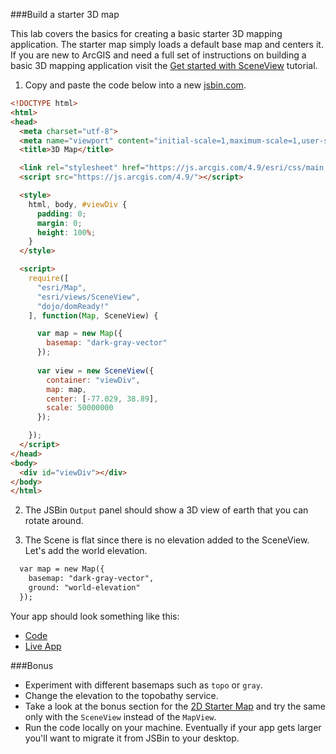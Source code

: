 ###Build a starter 3D map

This lab covers the basics for creating a basic starter 3D mapping application.
The starter map simply loads a default base map and centers it.
If you are new to ArcGIS and need a full set of instructions on building a basic 3D mapping application
visit the [Get started with SceneView](https://developers.arcgis.com/javascript/latest/sample-code/get-started-sceneview/index.html) tutorial.

1. Copy and paste the code below into a new [jsbin.com](http://jsbin.com).

  ```html 
  <!DOCTYPE html>
  <html>
  <head>
    <meta charset="utf-8">
    <meta name="viewport" content="initial-scale=1,maximum-scale=1,user-scalable=no">
    <title>3D Map</title>

    <link rel="stylesheet" href="https://js.arcgis.com/4.9/esri/css/main.css">
    <script src="https://js.arcgis.com/4.9/"></script>

    <style>
      html, body, #viewDiv {
        padding: 0;
        margin: 0;
        height: 100%;
      }
    </style>

    <script>
      require([
        "esri/Map",
        "esri/views/SceneView",
        "dojo/domReady!"
      ], function(Map, SceneView) {

        var map = new Map({
          basemap: "dark-gray-vector"
        });
        
        var view = new SceneView({
          container: "viewDiv",
          map: map,
          center: [-77.029, 38.89],
          scale: 50000000
        });

      });
    </script>
  </head>
  <body>
    <div id="viewDiv"></div>
  </body>
  </html>
  ```

2. The JSBin `Output` panel should show a 3D view of earth that you can rotate around.


3. The Scene is flat since there is no elevation added to the SceneView.  Let's add the world elevation. 

```html 
  var map = new Map({
    basemap: "dark-gray-vector",
    ground: "world-elevation"
  });
```
Your app should look something like this:

 * [Code](index.html)
 * [Live App](https://jofraley.github.io/Hacking_JavaScript/labs/jsapi/create_starter_map_3d/index.html)

###Bonus

* Experiment with different basemaps such as `topo` or `gray`.
* Change the elevation to the topobathy service.
* Take a look at the bonus section for the [2D Starter Map](../create_starter_map/lab.md#bonus) and try the same only with the `SceneView` instead of the `MapView`.
* Run the code locally on your machine. Eventually if your app gets larger you'll want to migrate it from JSBin to your desktop.
